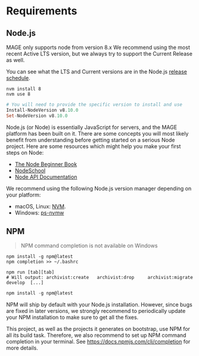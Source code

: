 # Requirements

## Node.js

<aside class="warning">
MAGE only supports node from version 8.x
We recommend using the most recent Active LTS version, but we always try to support the Current Release as well.

You can see what the LTS and Current versions are in the Node.js
<a href="https://github.com/nodejs/Release#release-schedule">release schedule</a>.
</aside>

```shell
nvm install 8
nvm use 8
```

```powershell
# You will need to provide the specific version to install and use
Install-NodeVersion v8.10.0
Set-NodeVersion v8.10.0
```

Node.js (or Node) is essentially JavaScript for servers, and the MAGE platform has been built on it.
There are some concepts you will most likely benefit from understanding before getting started on a
serious Node project. Here are some resources which might help you make your first steps on Node:

  * [The Node Beginner Book](http://www.nodebeginner.org)
  * [NodeSchool](http://nodeschool.io)
  * [Node API Documentation](http://nodejs.org/api)


We recommend using the following Node.js version manager depending on your platform:

  * macOS, Linux: [NVM](https://github.com/creationix/nvm).
  * Windows: [ps-nvmw](https://github.com/aaronpowell/ps-nvmw)

## NPM

> NPM command completion is not available on Windows

```shell
npm install -g npm@latest
npm completion >> ~/.bashrc

npm run [tab][tab]
# Will output: archivist:create   archivist:drop     archivist:migrate  develop  [...]
```

```powershell
npm install -g npm@latest
```


NPM will ship by default with your Node.js installation. However,
since bugs are fixed in later versions, we strongly recommend
to periodically update your NPM installation to make sure to
get all the fixes.

This project, as well as the projects it generates on bootstrap,
use NPM for all its build task. Therefore, we also recommend
to set up NPM command completion in your terminal.
See https://docs.npmjs.com/cli/completion for more details.

